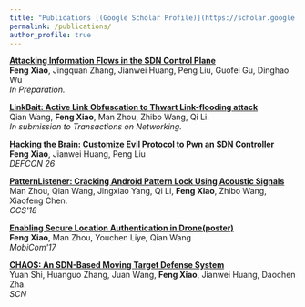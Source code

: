 ```yaml
---
title: "Publications [(Google Scholar Profile)](https://scholar.google.com/citations?user=DYbE0ZQAAAAJ&hl=en)"
permalink: /publications/
author_profile: true
---
```


<b>[Attacking Information Flows in the SDN Control Plane]()</b> <br>
<b>Feng Xiao</b>, Jingquan Zhang, Jianwei Huang, Peng Liu, Guofei Gu, Dinghao Wu <br>
<i>In Preparation.</i>

<b>[LinkBait: Active Link Obfuscation to Thwart Link-flooding attack](http://fxiao.me/publications/ton)</b> <br>
Qian Wang, <b>Feng Xiao</b>, Man Zhou, Zhibo Wang, Qi Li. <br>
<i>In submission to Transactions on Networking.</i>

<b>[Hacking the Brain: Customize Evil Protocol to Pwn an SDN Controller](http://fxiao.me/publications/defcon26)</b> <br>
<b>Feng Xiao</b>, Jianwei Huang, Peng Liu <br>
<i>DEFCON 26</i>

<b>[PatternListener: Cracking Android Pattern Lock Using Acoustic Signals](http://fxiao.me/publications/ccs18)</b> <br>
Man Zhou, Qian Wang, Jingxiao Yang, Qi Li, <b>Feng Xiao</b>, Zhibo Wang, Xiaofeng Chen. <br>
<i>CCS'18</i>

<b>[Enabling Secure Location Authentication in Drone(poster)](http://fxiao.me/publications/mobicom17)</b> <br>
<b>Feng Xiao</b>, Man Zhou, Youchen Liye, Qian Wang <br>
<i>MobiCom'17</i>

<!--
<b>[A Security-enhanced vTPM 2.0 for Cloud Computing](http://fxiao.me/publications/icics17)</b> <br> 
Juan Wang, <b>Feng Xiao</b>, Jianwei Huang, Daochen Zha <br><i>ICICS'17</i>
-->

<b>[CHAOS: An SDN-Based Moving Target Defense System](http://fxiao.me/publications/scn)</b> <br>
Yuan Shi, Huanguo Zhang, Juan Wang, <b>Feng Xiao</b>, Jianwei Huang, Daochen Zha.<br>
<i>SCN</i>


